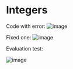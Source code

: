 # Integers

Code with error:
![image](https://user-images.githubusercontent.com/63869574/131929567-4ecb7878-6f18-45e0-9536-40447723f490.png)

Fixed one:
![image](https://user-images.githubusercontent.com/63869574/131929572-6970e014-aaa4-4a9a-9fe1-890bd5d6c827.png)


Evaluation test: 

![image](https://user-images.githubusercontent.com/63869574/131929758-ca7eb57d-7d19-4932-871e-2e3096847e7d.png)
